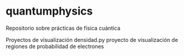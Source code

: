 # quantumphysics
Repositorio sobre prácticas de física cuántica 

Proyectos de visualización
densidad.py proyecto de visualización de regiones de probabilidad de electrones
